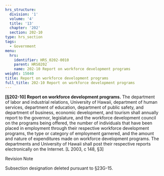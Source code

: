 ```yaml
---
hrs_structure:
  division: '1'
  volume: '4'
  title: '13'
  chapter: '202'
  section: 202-10
type: hrs_section
tags:
  - Government
menu:
  hrs:
    identifier: HRS_0202-0010
    parent: HRS0202
    name: 202-10 Report on workforce development programs
weight: 15040
title: Report on workforce development programs
full_title: 202-10 Report on workforce development programs
---
```

**[§202-10] Report on workforce development programs.** The department of labor and industrial relations, University of Hawaii, department of human services, department of education, department of public safety, and department of business, economic development, and tourism shall annually report to the governor, legislature, and the workforce development council on the programs being offered, the number of individuals that have been placed in employment through their respective workforce development programs, the type or category of employment garnered, and the amount and nature of expenditures made on workforce development programs. The departments and University of Hawaii shall post their respective reports electronically on the Internet. [L 2003, c 148, §3]

Revision Note

Subsection designation deleted pursuant to §23G-15.
